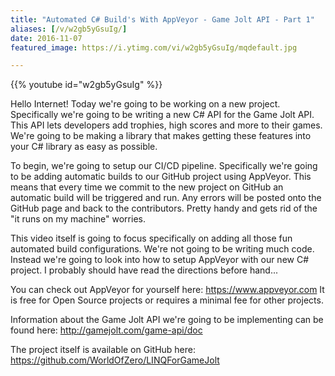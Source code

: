 ```yaml
---
title: "Automated C# Build's With AppVeyor - Game Jolt API - Part 1"
aliases: [/v/w2gb5yGsuIg/]
date: 2016-11-07
featured_image: https://i.ytimg.com/vi/w2gb5yGsuIg/mqdefault.jpg

---
```


{{% youtube id="w2gb5yGsuIg" %}}

Hello Internet! Today we're going to be working on a new project. Specifically we're going to be writing a new C# API for the Game Jolt API. This API lets developers add trophies, high scores and more to their games. We're going to be making a library that makes getting these features into your C# library as easy as possible.

To begin, we're going to setup our CI/CD pipeline. Specifically we're going to be adding automatic builds to our GitHub project using AppVeyor. This means that every time we commit to the new project on GitHub an automatic build will be triggered and run. Any errors will be posted onto the GitHub page and back to the contributors. Pretty handy and gets rid of the "it runs on my machine" worries.

This video itself is going to focus specifically on adding all those fun automated build configurations. We're not going to be writing much code. Instead we're going to look into how to setup AppVeyor with our new C# project. I probably should have read the directions before hand...

You can check out AppVeyor for yourself here: https://www.appveyor.com
It is free for Open Source projects or requires a minimal fee for other projects.

Information about the Game Jolt API we're going to be implementing can be found here: http://gamejolt.com/game-api/doc

The project itself is available on GitHub here: https://github.com/WorldOfZero/LINQForGameJolt